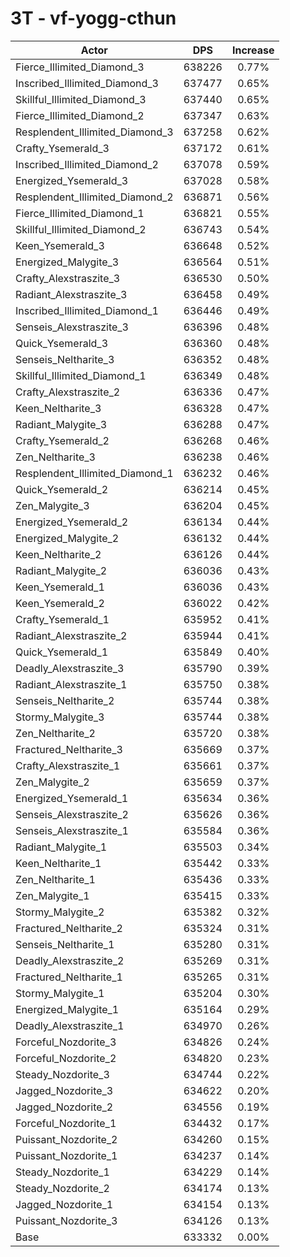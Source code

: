 # 3T - vf-yogg-cthun
| Actor | DPS | Increase |
|---|:---:|:---:|
|Fierce_Illimited_Diamond_3|638226|0.77%|
|Inscribed_Illimited_Diamond_3|637477|0.65%|
|Skillful_Illimited_Diamond_3|637440|0.65%|
|Fierce_Illimited_Diamond_2|637347|0.63%|
|Resplendent_Illimited_Diamond_3|637258|0.62%|
|Crafty_Ysemerald_3|637172|0.61%|
|Inscribed_Illimited_Diamond_2|637078|0.59%|
|Energized_Ysemerald_3|637028|0.58%|
|Resplendent_Illimited_Diamond_2|636871|0.56%|
|Fierce_Illimited_Diamond_1|636821|0.55%|
|Skillful_Illimited_Diamond_2|636743|0.54%|
|Keen_Ysemerald_3|636648|0.52%|
|Energized_Malygite_3|636564|0.51%|
|Crafty_Alexstraszite_3|636530|0.50%|
|Radiant_Alexstraszite_3|636458|0.49%|
|Inscribed_Illimited_Diamond_1|636446|0.49%|
|Senseis_Alexstraszite_3|636396|0.48%|
|Quick_Ysemerald_3|636360|0.48%|
|Senseis_Neltharite_3|636352|0.48%|
|Skillful_Illimited_Diamond_1|636349|0.48%|
|Crafty_Alexstraszite_2|636336|0.47%|
|Keen_Neltharite_3|636328|0.47%|
|Radiant_Malygite_3|636288|0.47%|
|Crafty_Ysemerald_2|636268|0.46%|
|Zen_Neltharite_3|636238|0.46%|
|Resplendent_Illimited_Diamond_1|636232|0.46%|
|Quick_Ysemerald_2|636214|0.45%|
|Zen_Malygite_3|636204|0.45%|
|Energized_Ysemerald_2|636134|0.44%|
|Energized_Malygite_2|636132|0.44%|
|Keen_Neltharite_2|636126|0.44%|
|Radiant_Malygite_2|636036|0.43%|
|Keen_Ysemerald_1|636036|0.43%|
|Keen_Ysemerald_2|636022|0.42%|
|Crafty_Ysemerald_1|635952|0.41%|
|Radiant_Alexstraszite_2|635944|0.41%|
|Quick_Ysemerald_1|635849|0.40%|
|Deadly_Alexstraszite_3|635790|0.39%|
|Radiant_Alexstraszite_1|635750|0.38%|
|Senseis_Neltharite_2|635744|0.38%|
|Stormy_Malygite_3|635744|0.38%|
|Zen_Neltharite_2|635720|0.38%|
|Fractured_Neltharite_3|635669|0.37%|
|Crafty_Alexstraszite_1|635661|0.37%|
|Zen_Malygite_2|635659|0.37%|
|Energized_Ysemerald_1|635634|0.36%|
|Senseis_Alexstraszite_2|635626|0.36%|
|Senseis_Alexstraszite_1|635584|0.36%|
|Radiant_Malygite_1|635503|0.34%|
|Keen_Neltharite_1|635442|0.33%|
|Zen_Neltharite_1|635436|0.33%|
|Zen_Malygite_1|635415|0.33%|
|Stormy_Malygite_2|635382|0.32%|
|Fractured_Neltharite_2|635324|0.31%|
|Senseis_Neltharite_1|635280|0.31%|
|Deadly_Alexstraszite_2|635269|0.31%|
|Fractured_Neltharite_1|635265|0.31%|
|Stormy_Malygite_1|635204|0.30%|
|Energized_Malygite_1|635164|0.29%|
|Deadly_Alexstraszite_1|634970|0.26%|
|Forceful_Nozdorite_3|634826|0.24%|
|Forceful_Nozdorite_2|634820|0.23%|
|Steady_Nozdorite_3|634744|0.22%|
|Jagged_Nozdorite_3|634622|0.20%|
|Jagged_Nozdorite_2|634556|0.19%|
|Forceful_Nozdorite_1|634432|0.17%|
|Puissant_Nozdorite_2|634260|0.15%|
|Puissant_Nozdorite_1|634237|0.14%|
|Steady_Nozdorite_1|634229|0.14%|
|Steady_Nozdorite_2|634174|0.13%|
|Jagged_Nozdorite_1|634154|0.13%|
|Puissant_Nozdorite_3|634126|0.13%|
|Base|633332|0.00%|
